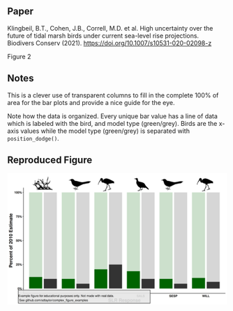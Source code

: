 ## Paper
Klingbeil, B.T., Cohen, J.B., Correll, M.D. et al. High uncertainty over the future of tidal marsh birds under current sea-level rise projections. Biodivers Conserv (2021). https://doi.org/10.1007/s10531-020-02098-z

Figure 2

## Notes

This is a clever use of transparent columns to fill in the complete 100% of area for the bar plots and provide a nice guide for the eye.

Note how the data is organized. Every unique bar value has a line of data which is labeled with the bird, and model type (green/grey). Birds are the x-axis values while the model type (green/grey) is separated with `position_dodge()`.

## Reproduced Figure
![](https://raw.githubusercontent.com/sdtaylor/complex_figure_examples/master/klingbeil2021/klingbeil2021_final.png)
